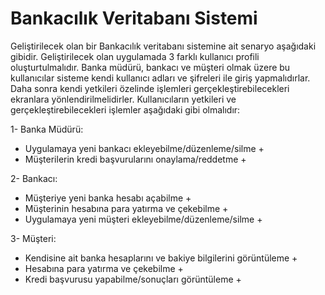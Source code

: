 # Bankacılık Veritabanı Sistemi

Geliştirilecek olan bir Bankacılık veritabanı sistemine ait senaryo aşağıdaki gibidir.
Geliştirilecek olan uygulamada 3 farklı kullanıcı profili oluşturtulmalıdır. Banka müdürü, bankacı ve müşteri olmak üzere bu kullanıcılar sisteme kendi kullanıcı adları ve şifreleri ile giriş yapmalıdırlar. Daha sonra kendi yetkileri özelinde işlemleri gerçekleştirebilecekleri ekranlara yönlendirilmelidirler. Kullanıcıların yetkileri ve gerçekleştirebilecekleri işlemler aşağıdaki gibi olmalıdır:

1- Banka Müdürü:

* Uygulamaya yeni bankacı ekleyebilme/düzenleme/silme +
* Müşterilerin kredi başvurularını onaylama/reddetme +

2- Bankacı:

* Müşteriye yeni banka hesabı açabilme +
* Müşterinin hesabına para yatırma ve çekebilme +
* Uygulamaya yeni müşteri ekleyebilme/düzenleme/silme +

3- Müşteri:

* Kendisine ait banka hesaplarını ve bakiye bilgilerini görüntüleme +
* Hesabına para yatırma ve çekebilme +
* Kredi başvurusu yapabilme/sonuçları görüntüleme +
